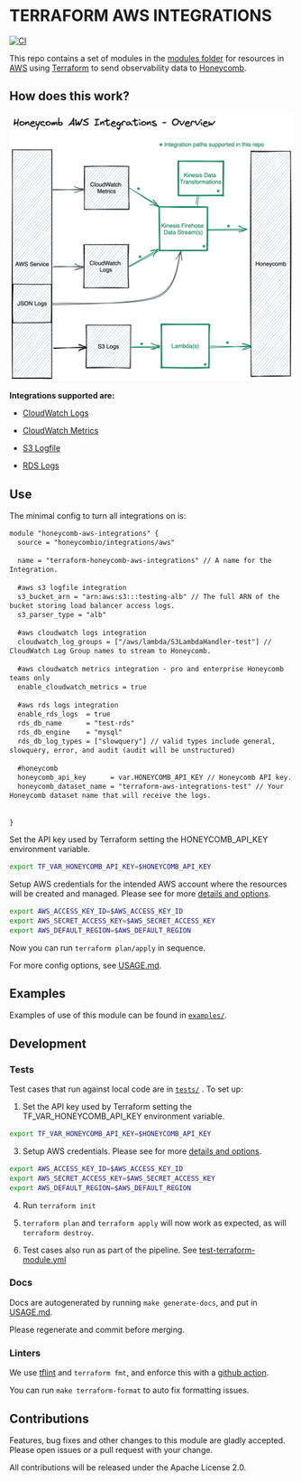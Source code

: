 # TERRAFORM AWS INTEGRATIONS

[![CI](https://github.com/honeycombio/terraform-aws-integrations/actions/workflows/test-terraform-module.yml/badge.svg)](https://github.com/honeycombio/terraform-aws-integrations/actions?query=Test%20Terraform%20Module)

This repo contains a set of modules in the [modules folder](https://github.com/honeycombio/terraform-aws-integrations/tree/main/modules) for resources
in [AWS](https://aws.amazon.com/) using [Terraform](https://www.terraform.io/) to send observability data to [Honeycomb](https://www.honeycomb.io/).

## How does this work?

![AWS Integrations architecture](docs/overview.png?raw=true)


**Integrations supported are:**

* [CloudWatch Logs](https://github.com/honeycombio/terraform-aws-integrations/tree/main/modules/cloudwatch-logs)
 

* [CloudWatch Metrics](https://github.com/honeycombio/terraform-aws-integrations/tree/main/modules/cloudwatch-metrics)


* [S3 Logfile](https://github.com/honeycombio/terraform-aws-integrations/tree/main/modules/s3-logfile)


* [RDS Logs](https://github.com/honeycombio/terraform-aws-integrations/tree/main/modules/rds-logs)


## Use

The minimal config to turn all integrations on is:

```hcl
module "honeycomb-aws-integrations" {
  source = "honeycombio/integrations/aws"

  name = "terraform-honeycomb-aws-integrations" // A name for the Integration.

  #aws s3 logfile integration
  s3_bucket_arn = "arn:aws:s3:::testing-alb" // The full ARN of the bucket storing load balancer access logs.
  s3_parser_type = "alb"

  #aws cloudwatch logs integration
  cloudwatch_log_groups = ["/aws/lambda/S3LambdaHandler-test"] // CloudWatch Log Group names to stream to Honeycomb.

  #aws cloudwatch metrics integration - pro and enterprise Honeycomb teams only
  enable_cloudwatch_metrics = true 

  #aws rds logs integration
  enable_rds_logs  = true
  rds_db_name      = "test-rds"
  rds_db_engine    = "mysql"
  rds_db_log_types = ["slowquery"] // valid types include general, slowquery, error, and audit (audit will be unstructured)

  #honeycomb
  honeycomb_api_key      = var.HONEYCOMB_API_KEY // Honeycomb API key.
  honeycomb_dataset_name = "terraform-aws-integrations-test" // Your Honeycomb dataset name that will receive the logs.


}
```

Set the API key used by Terraform setting the HONEYCOMB_API_KEY environment variable.

```bash
export TF_VAR_HONEYCOMB_API_KEY=$HONEYCOMB_API_KEY
```

Setup AWS credentials for the intended AWS account where the resources will be created and managed. Please see for more [details and options](https://registry.terraform.io/providers/hashicorp/aws/latest/docs#authentication-and-configuration).

```bash
export AWS_ACCESS_KEY_ID=$AWS_ACCESS_KEY_ID
export AWS_SECRET_ACCESS_KEY=$AWS_SECRET_ACCESS_KEY
export AWS_DEFAULT_REGION=$AWS_DEFAULT_REGION
```

Now you can run `terraform plan/apply` in sequence.

For more config options, see [USAGE.md](https://github.com/honeycombio/terraform-aws-integrations/blob/main/USAGE.md).

## Examples

Examples of use of this module can be found
in [`examples/`](https://github.com/honeycombio/terraform-aws-integrations/tree/main/examples/complete).

## Development

### Tests

Test cases that run against local code are
in [`tests/`](https://github.com/honeycombio/terraform-aws-integrations/tree/main/tests)
. To set up:

1. Set the API key used by Terraform setting the TF_VAR_HONEYCOMB_API_KEY environment variable.

```bash
export TF_VAR_HONEYCOMB_API_KEY=$HONEYCOMB_API_KEY
```

3. Setup AWS credentials. Please see for more [details and options](https://registry.terraform.io/providers/hashicorp/aws/latest/docs#authentication-and-configuration).

```bash
export AWS_ACCESS_KEY_ID=$AWS_ACCESS_KEY_ID
export AWS_SECRET_ACCESS_KEY=$AWS_SECRET_ACCESS_KEY
export AWS_DEFAULT_REGION=$AWS_DEFAULT_REGION
```

4. Run `terraform init`

5. `terraform plan` and `terraform apply` will now work as expected, as will
   `terraform destroy`.

6. Test cases also run as part of the pipeline.
   See [test-terraform-module.yml](https://github.com/honeycombio/terraform-aws-integrations/blob/main/.github/workflows/test-terraform-module.yml)

### Docs

Docs are autogenerated by running `make generate-docs`, and put
in [USAGE.md](https://github.com/honeycombio/terraform-aws-integrations/blob/main/USAGE.md).

Please regenerate and commit before merging.

### Linters

We use [tflint](https://github.com/terraform-linters/tflint) and `terraform
fmt`, and enforce this with a [github action](.github/workflows/tflint.yml).

You can run `make terraform-format` to auto fix formatting issues.

## Contributions

Features, bug fixes and other changes to this module are gladly accepted. Please open issues or a pull request with your
change.

All contributions will be released under the Apache License 2.0.